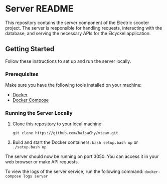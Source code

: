 # Server README

This repository contains the server component of the Electric scooter project. The server is responsible for handling requests, interacting with the database, and serving the necessary APIs for the Elcyckel application.

## Getting Started

Follow these instructions to set up and run the server locally.

### Prerequisites

Make sure you have the following tools installed on your machine:

- [Docker](https://www.docker.com/)
- [Docker Compose](https://docs.docker.com/compose/)

### Running the Server Locally

1. Clone this repository to your local machine:

   ```git clone https://github.com/hafsaChy/vteam.git```

2. Build and start the Docker containers:
```bash setup.bash up```
or 
```./setup.bash up```

The server should now be running on port 3050. You can access it in your web browser or make API requests.

To view the logs of the server service, run the following command:
```docker-compose logs server```

